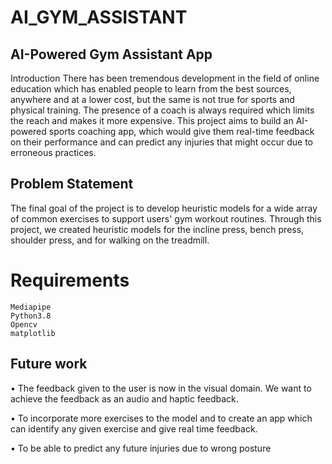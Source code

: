 # AI_GYM_ASSISTANT

## AI-Powered Gym Assistant App
Introduction
There has been tremendous development in the field of online education which 
has enabled people to learn from the best sources, anywhere and at a lower cost, 
but the same is not true for sports and physical training. The presence of a coach 
is always required which limits the reach and makes it more expensive.
This project aims to build an AI-powered sports coaching app, which 
would give them real-time feedback on their performance and can predict any 
injuries that might occur due to erroneous practices.

## Problem Statement

The final goal of the project is to develop heuristic models for a wide array of common exercises
to support users' gym workout routines. Through this project, we created heuristic models for the
incline press, bench press, shoulder press, and for walking on the treadmill.

# Requirements
```
Mediapipe
Python3.8
Opencv
matplotlib
```

## Future work 
• The feedback given to the user is now in the visual domain. We want to 
achieve the feedback as an audio and haptic feedback.

• To incorporate more exercises to the model and to create an app which can 
identify any given exercise and give real time feedback.

• To be able to predict any future injuries due to wrong posture

